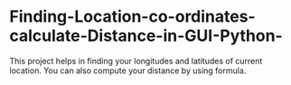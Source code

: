 # Finding-Location-co-ordinates-calculate-Distance-in-GUI-Python-
This project helps in finding your longitudes and latitudes of current location. You can also compute your distance by using formula.

